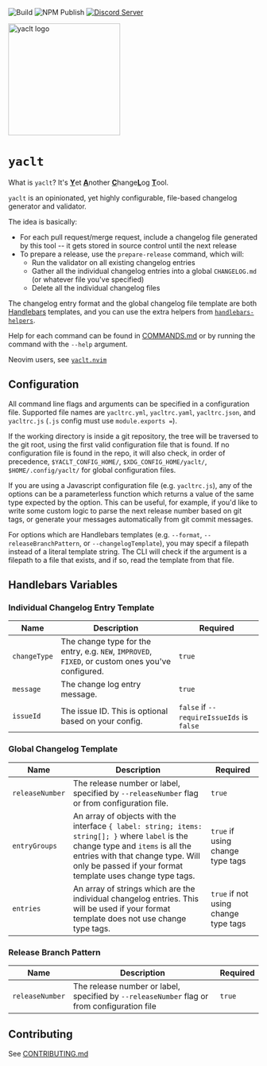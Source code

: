 ![Build](https://github.com/mrjones2014/yaclt/actions/workflows/build.yml/badge.svg) ![NPM Publish](https://github.com/mrjones2014/yaclt/actions/workflows/publish.yml/badge.svg) [![Discord Server](https://img.shields.io/discord/868246245343367169?logo=discord&style=flat)](https://discord.gg/dv5x7tjqYk)

<img src="https://github.com/mrjones2014/yaclt/raw/master/images/logo_color_on_transparent.png" alt="yaclt logo" height="225"/>

# `yaclt`

What is `yaclt`? It's <ins>**Y**</ins>et <ins>**A**</ins>nother <ins>**C**</ins>hange<ins>**L**</ins>og <ins>**T**</ins>ool.

`yaclt` is an opinionated, yet highly configurable, file-based changelog generator and validator.

The idea is basically:

- For each pull request/merge request, include a changelog file generated by this tool -- it gets stored in source control until the next release
- To prepare a release, use the `prepare-release` command, which will:
  - Run the validator on all existing changelog entries
  - Gather all the individual changelog entries into a global `CHANGELOG.md` (or whatever file you've specified)
  - Delete all the individual changelog files

The changelog entry format and the global changelog file template are both [Handlebars](https://handlebarsjs.com) templates, and you can use the extra helpers from [`handlebars-helpers`](https://github.com/helpers/handlebars-helpers).

Help for each command can be found in [COMMANDS.md](./COMMANDS.md) or by running the command with the `--help` argument.

Neovim users, see [`yaclt.nvim`](https://github.com/mrjones2014/yaclt.nvim)

## Configuration

All command line flags and arguments can be specified in a configuration file. Supported file names are `yacltrc.yml`, `yacltrc.yaml`, `yacltrc.json`, and `yacltrc.js` (`.js` config must use `module.exports =`).

If the working directory is inside a git repository, the tree will be traversed to the git root, using the first valid configuration file that is found. If no configuration file is found in the repo,
it will also check, in order of precedence, `$YACLT_CONFIG_HOME/`, `$XDG_CONFIG_HOME/yaclt/`, `$HOME/.config/yaclt/` for global configuration files.

If you are using a Javascript configuration file (e.g. `yacltrc.js`), any of the options can be a parameterless function which returns a value of the same type expected by the option. This can be useful,
for example, if you'd like to write some custom logic to parse the next release number based on git tags, or generate your messages automatically from git commit messages.

For options which are Handlebars templates (e.g. `--format`, `--releaseBranchPattern`, or `--changelogTemplate`), you may specif a filepath instead of a literal template string.
The CLI will check if the argument is a filepath to a file that exists, and if so, read the template from that file.

## Handlebars Variables

### Individual Changelog Entry Template

| Name         | Description                                                                                       | Required                                  |
| ------------ | ------------------------------------------------------------------------------------------------- | ----------------------------------------- |
| `changeType` | The change type for the entry, e.g. `NEW`, `IMPROVED`, `FIXED`, or custom ones you've configured. | `true`                                    |
| `message`    | The change log entry message.                                                                     | `true`                                    |
| `issueId`    | The issue ID. This is optional based on your config.                                              | `false` if `--requireIssueIds` is `false` |

### Global Changelog Template

| Name            | Description                                                                                                                                                                                                                            | Required                             |
| --------------- | -------------------------------------------------------------------------------------------------------------------------------------------------------------------------------------------------------------------------------------- | ------------------------------------ |
| `releaseNumber` | The release number or label, specified by `--releaseNumber` flag or from configuration file.                                                                                                                                           | `true`                               |
| `entryGroups`   | An array of objects with the interface `{ label: string; items: string[]; }` where `label` is the change type and `items` is all the entries with that change type. Will only be passed if your format template uses change type tags. | `true` if using change type tags     |
| `entries`       | An array of strings which are the individual changelog entries. This will be used if your format template does not use change type tags.                                                                                               | `true` if not using change type tags |

### Release Branch Pattern

| Name            | Description                                                                                 | Required |
| --------------- | ------------------------------------------------------------------------------------------- | -------- |
| `releaseNumber` | The release number or label, specified by `--releaseNumber` flag or from configuration file | `true`   |

## Contributing

See [CONTRIBUTING.md](./CONTRIBUTING.md)
